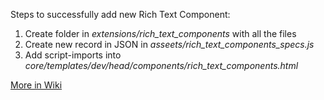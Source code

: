 Steps to successfully add new Rich Text Component:
1. Create folder in _extensions/rich_text_components_ with all the files
2. Create new record in JSON in _asseets/rich_text_components_specs.js_
3. Add script-imports into _core/templates/dev/head/components/rich_text_components.html_

[More in Wiki](https://github.com/oppia/oppia/wiki/Rich-Text-Editor-%28RTE%29-Overview)
